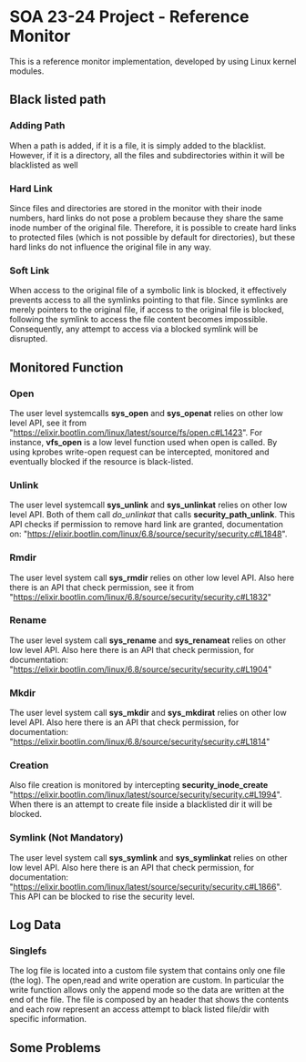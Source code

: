 # SOA 23-24 Project - Reference Monitor
This is a reference monitor implementation, developed by using Linux kernel modules. <br />

## Black listed path
### Adding Path
When a path is added, if it is a file, it is simply added to the blacklist. However, if it is a directory, all the files and subdirectories within it will be blacklisted as well
### Hard Link
Since files and directories are stored in the monitor with their inode numbers, hard links do not pose a problem because they share the same inode number of the original file. Therefore, it is possible to create hard links to protected files (which is not possible by default for directories), but these hard links do not influence the original file in any way.
### Soft Link
When access to the original file of a symbolic link is blocked, it effectively prevents access to all the symlinks pointing to that file. Since symlinks are merely pointers to the original file, if access to the original file is blocked, following the symlink to access the file content becomes impossible. Consequently, any attempt to access via a blocked symlink will be disrupted.

## Monitored Function
### Open
The user level systemcalls **sys_open** and **sys_openat** relies on other low level API, see it from "https://elixir.bootlin.com/linux/latest/source/fs/open.c#L1423". For instance, **vfs_open** is a low level function used when open is called. By using kprobes write-open request can be intercepted, monitored and eventually blocked if the resource is black-listed. <br />
### Unlink
The user level systemcall **sys_unlink** and **sys_unlinkat** relies on other low level API. Both of them call *do_unlinkat* that calls **security_path_unlink**. This API checks if permission to remove hard link are granted, documentation on: "https://elixir.bootlin.com/linux/6.8/source/security/security.c#L1848". 
### Rmdir
The user level system call **sys_rmdir** relies on other low level API. Also here there is an API that check permission, see it from "https://elixir.bootlin.com/linux/6.8/source/security/security.c#L1832"
### Rename
The user level system call **sys_rename** and **sys_renameat** relies on other low level API. Also here there is an API that check permission, for documentation: "https://elixir.bootlin.com/linux/6.8/source/security/security.c#L1904"
### Mkdir
The user level system call **sys_mkdir** and **sys_mkdirat** relies on other low level API. Also here there is an API that check permission, for documentation: "https://elixir.bootlin.com/linux/6.8/source/security/security.c#L1814"
### Creation
Also file creation is monitored by intercepting **security_inode_create** "https://elixir.bootlin.com/linux/latest/source/security/security.c#L1994". When there is an attempt to create file inside a blacklisted dir it will be blocked.
### Symlink (Not Mandatory)
The user level system call **sys_symlink** and **sys_symlinkat** relies on other low level API. Also here there is an API that check permission, for documentation: "https://elixir.bootlin.com/linux/latest/source/security/security.c#L1866". This API can be blocked to rise the security level.

## Log Data
### Singlefs
The log file is located into a custom file system that contains only one file (the log). The open,read and write operation are custom. In particular the write function allows only the append mode so the data are written at the end of the file. The file is composed by an header that shows the contents and each row represent an access attempt to black listed file/dir with specific information.
## Some Problems

